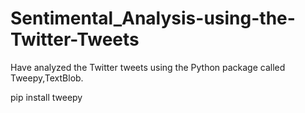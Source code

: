# Sentimental_Analysis-using-the-Twitter-Tweets
Have analyzed the Twitter tweets using the Python package called Tweepy,TextBlob.

pip install tweepy
